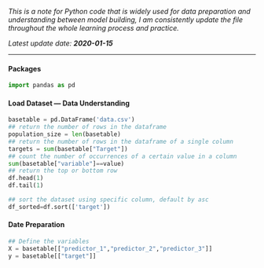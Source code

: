 *This is a note for Python code that is widely used for data preparation and understanding between model building, I am consistently update the file throughout the whole learning process and practice.*  

*Latest update date:* ***2020-01-15***
***

#### Packages 
```python
import pandas as pd
```

#### Load Dataset — Data Understanding
```python
basetable = pd.DataFrame('data.csv')
## return the number of rows in the dataframe
population_size = len(basetable)
## return the number of rows in the dataframe of a single column
targets = sum(basetable["Target"])
## count the number of occurrences of a certain value in a column
sum(basetable["variable"]==value)
## return the top or bottom row
df.head(1)
df.tail(1)

## sort the dataset using specific column, default by asc
df_sorted=df.sort(['target'])
```

#### Date Preparation
```python
## Define the variables
X = basetable[["predictor_1","predictor_2","predictor_3"]]
y = basetable[["target"]]
```

